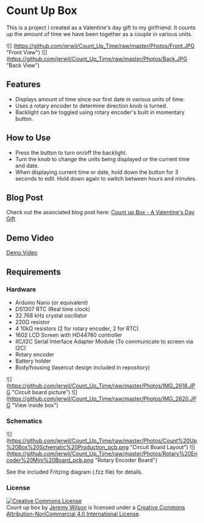 # Count Up Box

This is a project I created as a Valentine's day gift to my girlfriend. It counts up the amount of time we have been together as a couple in various units.

![] (https://github.com/jerwil/Count_Up_Time/raw/master/Photos/Front.JPG "Front View")
![] (https://github.com/jerwil/Count_Up_Time/raw/master/Photos/Back.JPG "Back View")

## Features

* Displays amount of time since our first date in various units of time.
* Uses a rotary encoder to determine direction knob is turned.
* Backlight can be toggled using rotary encoder's built in momentary button.

## How to Use

* Press the button to turn on/off the backlight.
* Turn the knob to change the units being displayed or the current time and date.
* When displaying current time or date, hold down the button for 3 seconds to edit. Hold down again to switch between hours and minutes.

## Blog Post

Check out the associated blog post here: [Count up Box - A Valentine's Day Gift](http://www.jeremyadamwilson.com/count-up-box/)

## Demo Video

[Demo Video](https://youtu.be/PbRNsSK7r4M)


## Requirements

### Hardware

* Arduino Nano (or equivalent)
* DS1307 RTC (Real time clock)
* 32.768 kHz crystal oscillator
* 220Ω resistor
* 4 10kΩ resistors (2 for rotary encoder, 2 for RTC)
* 1602 LCD Screen with HD44780 controller
* IIC/I2C Serial Interface Adapter Module (To communicate to screen via I2C)
* Rotary encoder
* Battery holder
* Body/housing (lasercut design included in repository)

![] (https://github.com/jerwil/Count_Up_Time/raw/master/Photos/IMG_2618.JPG "Circuit board picture")
![] (https://github.com/jerwil/Count_Up_Time/raw/master/Photos/IMG_2620.JPG "View inside box")

### Schematics

![] (https://github.com/jerwil/Count_Up_Time/raw/master/Photos/Count%20Up%20Box%20Schematic%20Production_pcb.png "Circuit Board Layout")
![] (https://github.com/jerwil/Count_Up_Time/raw/master/Photos/Rotary%20Encoder%20Mini%20Board_pcb.png "Rotary Encoder Board")

See the included Fritzing diagram (.fzz file) for details.

### License

<a rel="license" href="http://creativecommons.org/licenses/by-nc/4.0/"><img alt="Creative Commons License" style="border-width:0" src="http://i.creativecommons.org/l/by-nc/4.0/88x31.png" /></a><br /><span xmlns:dct="http://purl.org/dc/terms/" property="dct:title">Count up box</span> by <a xmlns:cc="http://creativecommons.org/ns#" href="http://www.JeremyAdamWilson.com">Jeremy Wilson</a> is licensed under a <a rel="license" href="http://creativecommons.org/licenses/by-nc/4.0/">Creative Commons Attribution-NonCommercial 4.0 International License</a>.



